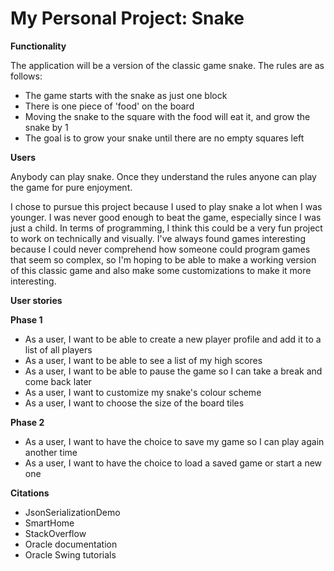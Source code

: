 # My Personal Project: Snake

**Functionality**

The application will be a version of the classic game snake. The rules are as follows:

- The game starts with the snake as just one block
- There is one piece of 'food' on the board
- Moving the snake to the square with the food will eat it, and grow the snake by 1
- The goal is to grow your snake until there are no empty squares left

**Users**

Anybody can play snake. Once they understand the rules anyone can play the game for pure enjoyment.

I chose to pursue this project because I used to play snake a lot when I 
was younger. I was never good enough to beat the game, especially since I 
was just a child. In terms of programming, I think this could be a very fun 
project to work on technically and visually. I've always found games interesting
because I could never comprehend how someone could program games that seem
so complex, so I'm hoping to be able to make a working version of this classic
game and also make some customizations to make it more interesting.

**User stories**

**Phase 1**
- As a user, I want to be able to create a new player profile and add it to a list of all players
- As a user, I want to be able to see a list of my high scores
- As a user, I want to be able to pause the game so I can take a break and come back later
- As a user, I want to customize my snake's colour scheme
- As a user, I want to choose the size of the board tiles

**Phase 2**
- As a user, I want to have the choice to save my game so I can play again another time
- As a user, I want to have the choice to load a saved game or start a new one

**Citations**
- JsonSerializationDemo
- SmartHome
- StackOverflow
- Oracle documentation
- Oracle Swing tutorials